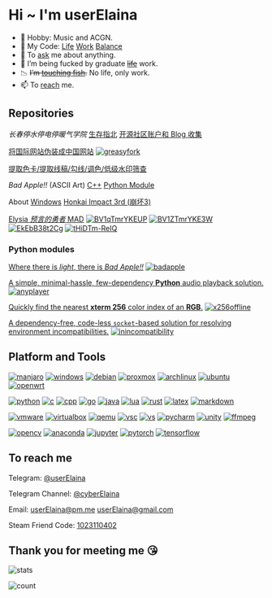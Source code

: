 # Hi ~ I'm userElaina

- 🌸 Hobby: Music and ACGN.
- 🎵 My Code: [Life](https://github.com/userElaina) [Work](https://github.com/workelaina) [Balance](https://git.mil/)
- 💬 To [ask](https://github.com/userelaina/userelaina/issues) me about anything.
- 🧪 I’m being fucked by graduate ~~[life](https://t.me/s/MSc_Daily)~~ work.
- 📉 ~~I’m [touching fish](https://telegra.ph/%E8%BA%BA%E5%B9%B3%E5%8D%B3%E6%98%AF%E6%AD%A3%E4%B9%89-06-23).~~ No life, only work.
- 📫 To [reach](#to-reach-me) me.

<!-- ## Content

Map of [Stick Fight: The Game](https://store.steampowered.com/app/674940/)
[![qwq](https://img.shields.io/steam/downloads/2136043969?style=flat-square&logo=steam&label=QwQ)](https://steamcommunity.com/sharedfiles/filedetails/?id=2136043969) -->

## Repositories

*长春停水停电停暖气学院*
[生存指北](https://github.com/userElaina/Open-JLU)
[开源社区账户和 Blog 收集](https://github.com/userElaina/JLU-roll)

[将国际网站伪装成中国网站](https://github.com/userElaina/this-is-the-China-website)
[![greasyfork](https://img.shields.io/greasyfork/dt/461427?style=flat-square&logo=greasyfork&label=Greasy%20Fork)](https://greasyfork.org/scripts/461427)

[提取色卡/提取线稿/勾线/调色/低级水印筛查](https://github.com/userElaina/color-card)

*Bad Apple!!* (ASCII Art)
[C++](https://github.com/bad-apple-lab/Bad-Apple)
[Python Module](https://github.com/bad-apple-lab/Bad-Apple-Python-Module)

About [Windows](https://github.com/userElaina/About-Windows)
[Honkai Impact 3rd (崩坏3)](https://github.com/userElaina/Honkai-Impact-3rd)

[Elysia *预言的勇者* MAD](https://github.com/userElaina/the-brave-Elysia-of-prophecy)
[![BV1qTmrYKEUP](https://img.shields.io/badge/Bilibili-w%2F%20Subtitles-00a1d6?style=flat-square&logo=bilibili)](https://www.bilibili.com/video/BV1qTmrYKEUP)
[![BV1ZTmrYKE3W](https://img.shields.io/badge/Bilibili-w%2Fo%20Subtitles-00a1d6?style=flat-square&logo=bilibili)](https://www.bilibili.com/video/BV1ZTmrYKE3W)
[![EkEbB38t2Cg](https://img.shields.io/badge/YouTube-w%2F%20Subtitles-ff0000?style=flat-square&logo=youtube)](https://www.youtube.com/watch?v=EkEbB38t2Cg)
[![tHiDTm-ReIQ](https://img.shields.io/badge/YouTube-w%2Fo%20Subtitles-ff0000?style=flat-square&logo=youtube)](https://www.youtube.com/watch?v=tHiDTm-ReIQ)

### Python modules

[Where there is *light*, there is *Bad Apple!!*](https://github.com/bad-apple-lab/Bad-Apple-Python-Module)
[![badapple](https://img.shields.io/pypi/v/badapple.svg?style=flat-square&logo=pypi&label=badapple)](https://pypi.org/project/badapple)

[A simple, minimal-hassle, few-dependency **Python** audio playback solution.](https://github.com/userElaina/anyplayer)
[![anyplayer](https://img.shields.io/pypi/v/anyplayer.svg?style=flat-square&logo=pypi&label=anyplayer)](https://pypi.org/project/anyplayer)

[Quickly find the nearest **xterm 256** color index of an **RGB**.](https://github.com/userElaina/python-x256-offline)
[![x256offline](https://img.shields.io/pypi/v/x256offline.svg?style=flat-square&logo=pypi&label=x256offline)](https://pypi.org/project/x256offline)

[A dependency-free, code-less `socket`-based solution for resolving environment incompatibilities.](https://github.com/userElaina/inincompatibility)
[![inincompatibility](https://img.shields.io/pypi/v/inincompatibility.svg?style=flat-square&logo=pypi&label=inincompatibility)](https://pypi.org/project/inincompatibility)

<!--
### QwQ Crypto Toys

1. [Homework for Haffman.](https://github.com/userElaina/naive-Huffman)
只支持只有ascii字符的文件.

2. [Prefix xor.](https://github.com/userElaina/naive-confuse)
只是简单的混淆(异或前缀和).

3. [Defend against check the water meter.](https://github.com/userElaina/one-file-with-many-password)
多文件多密码打包成一个文件,即变成单文件多密码.给一个密码,只能提取对应文件.同时你可以生成多个只包括部分真密码的密码序列,使得就算有人拿枪顶着你的脑袋让你解码,你也可以隐藏想要隐藏的文件.

4. [Split volume to bmp.](https://github.com/userElaina/big-file-2-small-bmp)
文件分卷存储为位图.暂时没想好要怎么加密.或许可以把3和4结合一下,这样也就可以在"对方"面前解释为什么文件那么大了.

5. [M of N keys.](https://github.com/userElaina/m-of-n-keys)
一个 key /文件生成 n 个 keyfile, 获取其中的任意 m 个即可解密原文件.
-->

## Platform and Tools

[![manjaro](https://img.shields.io/badge/Manjaro-37474f?style=flat-square&logo=manjaro)](https://manjaro.org/)
[![windows](https://img.shields.io/badge/Windows-0078d6?style=flat-square&logo=steamdeck)](https://store.steampowered.com/)
[![debian](https://img.shields.io/badge/Debian-a81d33?style=flat-square&logo=debian)](https://www.debian.org/)
[![proxmox](https://img.shields.io/badge/Proxmox%20VE-000000?style=flat-square&logo=proxmox)](https://www.proxmox.com/)
[![archlinux](https://img.shields.io/badge/Arch%20Linux-000000?style=flat-square&logo=arch-linux)](https://archlinux.org/)
[![ubuntu](https://img.shields.io/badge/Ubuntu-2a001c?style=flat-square&logo=ubuntu)](https://ubuntu.com/)
[![openwrt](https://img.shields.io/badge/OpenWrt-000000?style=flat-square&logo=openwrt)](https://openwrt.org/)

[![python](https://img.shields.io/badge/Python-ffd43b?style=flat-square&logo=python)](https://www.python.org/)
[![c](https://img.shields.io/badge/C-5c6bc0?style=flat-square&logo=c)](https://en.wikipedia.org/wiki/C_(programming_language))
[![cpp](https://img.shields.io/badge/C++-00599c?style=flat-square&logo=c%2B%2B)](https://en.wikipedia.org/wiki/C%2B%2B)
[![go](https://img.shields.io/badge/Go-29beb0?style=flat-square&logo=go)](https://go.dev/)
[![java](https://img.shields.io/badge/Java-f89820?style=flat-square&logo=openjdk)](https://www.java.com/)
[![lua](https://img.shields.io/badge/Lua-2c2d72?style=flat-square&logo=lua)](https://www.lua.org/)
[![rust](https://img.shields.io/badge/Rust-000000?style=flat-square&logo=rust)](https://www.rust-lang.org/)
[![latex](https://img.shields.io/badge/LaTeX-008080?style=flat-square&logo=latex)](https://www.latex-project.org/)
[![markdown](https://img.shields.io/badge/Markdown-000000?style=flat-square&logo=markdown)](https://en.wikipedia.org/wiki/Markdown)

[![vmware](https://img.shields.io/badge/VMware-005c8a?style=flat-square&logo=vmware)](https://www.vmware.com/)
[![virtualbox](https://img.shields.io/badge/VirtualBox-183a61?style=flat-square&logo=virtualbox)](https://www.virtualbox.org/)
[![qemu](https://img.shields.io/badge/QEMU-000000?style=flat-square&logo=qemu)](https://www.qemu.org/)
[![vsc](https://img.shields.io/badge/VS%20Code-007acc?style=flat-square&logo=vim)](https://neovim.io/)
[![vs](https://img.shields.io/badge/VS-5c2d91?style=flat-square&logo=intellijidea)](https://www.jetbrains.com/idea/)
[![pycharm](https://img.shields.io/badge/PyCharm-000000?style=flat-square&logo=pycharm)](https://www.jetbrains.com/pycharm/)
[![unity](https://img.shields.io/badge/Unity-000000?style=flat-square&logo=unity)](https://unity.com/)
[![ffmpeg](https://img.shields.io/badge/FFmpeg-007808?style=flat-square&logo=ffmpeg)](https://ffmpeg.org/)
<!-- [![](https://img.shields.io/badge/OBS-302e31?style=flat-square&logo=obs-studio)](https://obsproject.com/) -->

[![opencv](https://img.shields.io/badge/OpenCV-5c3ee8?style=flat-square&logo=opencv)](https://opencv.org/)
[![anaconda](https://img.shields.io/badge/Anaconda-000000?style=flat-square&logo=anaconda)](https://www.anaconda.com/)
[![jupyter](https://img.shields.io/badge/Jupyter-000000?style=flat-square&logo=jupyter)](https://jupyter.org/)
[![pytorch](https://img.shields.io/badge/PyTorch-000000?style=flat-square&logo=pytorch)](https://pytorch.org/)
[![tensorflow](https://img.shields.io/badge/TensorFlow-000000?style=flat-square&logo=tensorflow)](https://www.tensorflow.org/)

## To reach me

Telegram: [@userElaina](https://t.me/userelaina)

Telegram Channel: [@cyberElaina](https://t.me/cyberElaina)

Email: [userElaina@pm.me](mailto:userElaina@pm.me) [userElaina@gmail.com](mailto:userElaina@gmail.com)

Steam Friend Code: [1023110402](https://steamcommunity.com/id/userElaina)

## Thank you for meeting me 😘

![stats](https://github-readme-stats-git-masterorgs-github-readme-stats-team.vercel.app/api?username=userelaina&include_orgs=true&count_private=true&show_icons=true&include_all_commits=true&icon_color=F080C0)

![count](https://count.getloli.com/get/@userElaina?theme=gelbooru)
